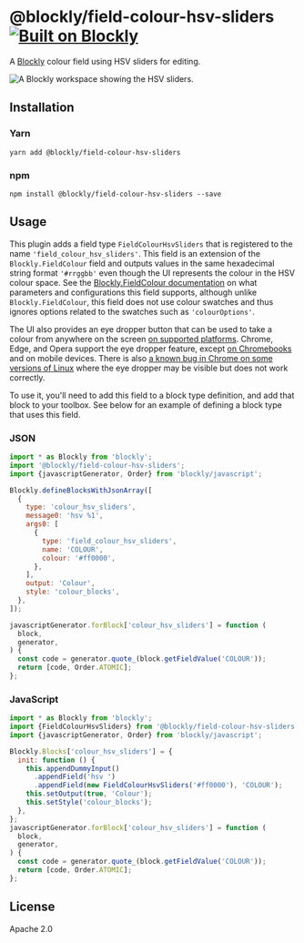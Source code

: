 # @blockly/field-colour-hsv-sliders [![Built on Blockly](https://tinyurl.com/built-on-blockly)](https://github.com/google/blockly)

A [Blockly](https://www.npmjs.com/package/blockly) colour field using HSV sliders for editing.

![A Blockly workspace showing the HSV sliders.](readme-media/hsv_sliders_screenshot.png)

## Installation

### Yarn

```
yarn add @blockly/field-colour-hsv-sliders
```

### npm

```
npm install @blockly/field-colour-hsv-sliders --save
```

## Usage

This plugin adds a field type `FieldColourHsvSliders` that is registered to the name `'field_colour_hsv_sliders'`. This field is an extension of the `Blockly.FieldColour` field and outputs values in the same hexadecimal string format `'#rrggbb'` even though the UI represents the colour in the HSV colour space. See the [Blockly.FieldColour documentation](https://www.npmjs.com/package/@blockly/field-colour#creation) on what parameters and configurations this field supports, although unlike `Blockly.FieldColour`, this field does not use colour swatches and thus ignores options related to the swatches such as `'colourOptions'`.

The UI also provides an eye dropper button that can be used to take a colour from anywhere on the screen [on supported platforms](https://caniuse.com/?search=eyedropper). Chrome, Edge, and Opera support the eye dropper feature, except [on Chromebooks](https://bugs.chromium.org/p/chromium/issues/detail?id=1348921) and on mobile devices. There is also [a known bug in Chrome on some versions of Linux](https://bugs.chromium.org/p/chromium/issues/detail?id=1227633) where the eye dropper may be visible but does not work correctly.

To use it, you'll need to add this field to a block type definition, and add that block to your toolbox. See below for an example of defining a block type that uses this field.

### JSON

```js
import * as Blockly from 'blockly';
import '@blockly/field-colour-hsv-sliders';
import {javascriptGenerator, Order} from 'blockly/javascript';

Blockly.defineBlocksWithJsonArray([
  {
    type: 'colour_hsv_sliders',
    message0: 'hsv %1',
    args0: [
      {
        type: 'field_colour_hsv_sliders',
        name: 'COLOUR',
        colour: '#ff0000',
      },
    ],
    output: 'Colour',
    style: 'colour_blocks',
  },
]);

javascriptGenerator.forBlock['colour_hsv_sliders'] = function (
  block,
  generator,
) {
  const code = generator.quote_(block.getFieldValue('COLOUR'));
  return [code, Order.ATOMIC];
};
```

### JavaScript

```js
import * as Blockly from 'blockly';
import {FieldColourHsvSliders} from '@blockly/field-colour-hsv-sliders';
import {javascriptGenerator, Order} from 'blockly/javascript';

Blockly.Blocks['colour_hsv_sliders'] = {
  init: function () {
    this.appendDummyInput()
      .appendField('hsv ')
      .appendField(new FieldColourHsvSliders('#ff0000'), 'COLOUR');
    this.setOutput(true, 'Colour');
    this.setStyle('colour_blocks');
  },
};
javascriptGenerator.forBlock['colour_hsv_sliders'] = function (
  block,
  generator,
) {
  const code = generator.quote_(block.getFieldValue('COLOUR'));
  return [code, Order.ATOMIC];
};
```

## License

Apache 2.0
